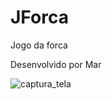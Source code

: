 # JForca
Jogo da forca


Desenvolvido por Mar




![captura_tela](https://user-images.githubusercontent.com/79120586/116827916-072dde00-ab72-11eb-83a3-0ca7e824126d.png)
